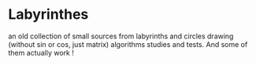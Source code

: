 # Labyrinthes

an old collection of small sources from labyrinths and circles drawing (without sin or cos, just matrix) algorithms studies and tests. And some of them actually work !
